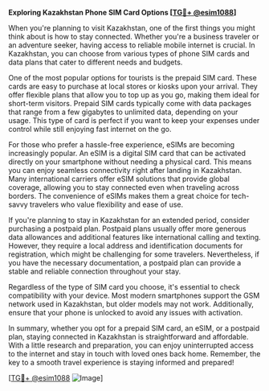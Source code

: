 **Exploring Kazakhstan Phone SIM Card Options [[TG💪+ @esim1088](https://t.me/s/esim1088)]**

When you're planning to visit Kazakhstan, one of the first things you might think about is how to stay connected. Whether you're a business traveler or an adventure seeker, having access to reliable mobile internet is crucial. In Kazakhstan, you can choose from various types of phone SIM cards and data plans that cater to different needs and budgets.

One of the most popular options for tourists is the prepaid SIM card. These cards are easy to purchase at local stores or kiosks upon your arrival. They offer flexible plans that allow you to top up as you go, making them ideal for short-term visitors. Prepaid SIM cards typically come with data packages that range from a few gigabytes to unlimited data, depending on your usage. This type of card is perfect if you want to keep your expenses under control while still enjoying fast internet on the go.

For those who prefer a hassle-free experience, eSIMs are becoming increasingly popular. An eSIM is a digital SIM card that can be activated directly on your smartphone without needing a physical card. This means you can enjoy seamless connectivity right after landing in Kazakhstan. Many international carriers offer eSIM solutions that provide global coverage, allowing you to stay connected even when traveling across borders. The convenience of eSIMs makes them a great choice for tech-savvy travelers who value flexibility and ease of use.

If you're planning to stay in Kazakhstan for an extended period, consider purchasing a postpaid plan. Postpaid plans usually offer more generous data allowances and additional features like international calling and texting. However, they require a local address and identification documents for registration, which might be challenging for some travelers. Nevertheless, if you have the necessary documentation, a postpaid plan can provide a stable and reliable connection throughout your stay.

Regardless of the type of SIM card you choose, it's essential to check compatibility with your device. Most modern smartphones support the GSM network used in Kazakhstan, but older models may not work. Additionally, ensure that your phone is unlocked to avoid any issues with activation.

In summary, whether you opt for a prepaid SIM card, an eSIM, or a postpaid plan, staying connected in Kazakhstan is straightforward and affordable. With a little research and preparation, you can enjoy uninterrupted access to the internet and stay in touch with loved ones back home. Remember, the key to a smooth travel experience is staying informed and prepared!

[[TG💪+ @esim1088](https://t.me/s/esim1088) ![Image](https://i.postimg.cc/Y0z9fWf4/image.png)]